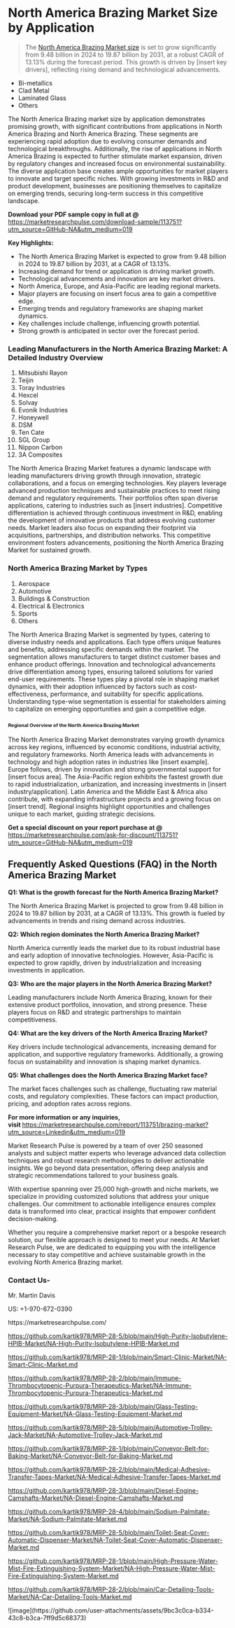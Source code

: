 <h1>North America Brazing Market&nbsp;Size by Application</h1><blockquote><p>The <a href="https://marketresearchpulse.com/download-sample/113751?utm_source=GitHub-NA&amp;utm_medium=019">North America Brazing Market size</a> is set to grow significantly from 9.48 billion in 2024 to 19.87 billion by 2031, at a robust CAGR of 13.13% during the forecast period. This growth is driven by [insert key drivers], reflecting rising demand and technological advancements.</p></blockquote><ul><li>Bi-metallics<li> Clad Metal<li> Laminated Glass<li> Others</li></ul><p>The North America Brazing market size by application demonstrates promising growth, with significant contributions from applications in North America Brazing and North America Brazing. These segments are experiencing rapid adoption due to evolving consumer demands and technological breakthroughs. Additionally, the rise of applications in North America Brazing is expected to further stimulate market expansion, driven by regulatory changes and increased focus on environmental sustainability. The diverse application base creates ample opportunities for market players to innovate and target specific niches. With growing investments in R&D and product development, businesses are positioning themselves to capitalize on emerging trends, securing long-term success in this competitive landscape.</p><p><strong>Download your PDF sample copy in full at @ </strong><a href="https://marketresearchpulse.com/download-sample/113751?utm_source=GitHub-NA&amp;utm_medium=019">https://marketresearchpulse.com/download-sample/113751?utm_source=GitHub-NA&amp;utm_medium=019</a></p><p><strong>Key Highlights: </strong></p><ul><li>The North America Brazing Market is expected to grow from 9.48 billion in 2024 to 19.87 billion by 2031, at a CAGR of 13.13%.</li><li>Increasing demand for trend or application is driving market growth.</li><li>Technological advancements and innovation are key market drivers.</li><li>North America, Europe, and Asia-Pacific are leading regional markets.</li><li>Major players are focusing on insert focus area to gain a competitive edge.</li><li>Emerging trends and regulatory frameworks are shaping market dynamics.</li><li>Key challenges include challenge, influencing growth potential.</li><li>Strong growth is anticipated in sector over the forecast period.</li></ul><h3>Leading Manufacturers in the North America Brazing Market: A Detailed Industry Overview</h3><ol><li>Mitsubishi Rayon</li><li>Teijin</li><li>Toray Industries</li><li>Hexcel</li><li>Solvay</li><li>Evonik Industries</li><li>Honeywell</li><li>DSM</li><li>Ten Cate</li><li>SGL Group</li><li>Nippon Carbon</li><li>3A Composites</li></ol><div class="flex max-w-full flex-col flex-grow"><div class="min-h-8 text-message flex w-full flex-col items-end gap-2 whitespace-normal break-words [.text-message+&amp;]:mt-5" dir="auto" data-message-author-role="assistant" data-message-id="fd8432e4-4910-450d-b182-61b7bfb0a01f" data-message-model-slug="gpt-4o"><div class="flex w-full flex-col gap-1 empty:hidden first:pt-[3px]"><div class="markdown prose w-full break-words dark:prose-invert light"><p>The North America Brazing Market features a dynamic landscape with leading manufacturers driving growth through innovation, strategic collaborations, and a focus on emerging technologies. Key players leverage advanced production techniques and sustainable practices to meet rising demand and regulatory requirements. Their portfolios often span diverse applications, catering to industries such as [insert industries]. Competitive differentiation is achieved through continuous investment in R&amp;D, enabling the development of innovative products that address evolving customer needs. Market leaders also focus on expanding their footprint via acquisitions, partnerships, and distribution networks. This competitive environment fosters advancements, positioning the North America Brazing Market for sustained growth.</p></div></div></div></div><h3>North America Brazing Market by Types</h3><ol><li>Aerospace<li> Automotive<li> Buildings & Construction<li> Electrical & Electronics<li> Sports<li> Others</li></ol><div class="flex max-w-full flex-col flex-grow"><div class="min-h-8 text-message flex w-full flex-col items-end gap-2 whitespace-normal break-words [.text-message+&amp;]:mt-5" dir="auto" data-message-author-role="assistant" data-message-id="084470be-0bb7-4664-bddf-5156b4f41249" data-message-model-slug="gpt-4o-mini"><div class="flex w-full flex-col gap-1 empty:hidden first:pt-[3px]"><div class="markdown prose w-full break-words dark:prose-invert light"><p>The North America Brazing Market is segmented by types, catering to diverse industry needs and applications. Each type offers unique features and benefits, addressing specific demands within the market. The segmentation allows manufacturers to target distinct customer bases and enhance product offerings. Innovation and technological advancements drive differentiation among types, ensuring tailored solutions for varied end-user requirements. These types play a pivotal role in shaping market dynamics, with their adoption influenced by factors such as cost-effectiveness, performance, and suitability for specific applications. Understanding type-wise segmentation is essential for stakeholders aiming to capitalize on emerging opportunities and gain a competitive edge.</p></div></div></div></div><h3><span style="font-size: 11px;">Regional Overview of the North America Brazing Market</span></h3><div class="flex max-w-full flex-col flex-grow"><div class="min-h-8 text-message flex w-full flex-col items-end gap-2 whitespace-normal break-words [.text-message+&amp;]:mt-5" dir="auto" data-message-author-role="assistant" data-message-id="e9038762-ce64-4e30-91c9-9bd413514231" data-message-model-slug="gpt-4o-mini"><div class="flex w-full flex-col gap-1 empty:hidden first:pt-[3px]"><div class="markdown prose w-full break-words dark:prose-invert light"><p>The North America Brazing Market demonstrates varying growth dynamics across key regions, influenced by economic conditions, industrial activity, and regulatory frameworks. North America leads with advancements in technology and high adoption rates in industries like [insert example]. Europe follows, driven by innovation and strong governmental support for [insert focus area]. The Asia-Pacific region exhibits the fastest growth due to rapid industrialization, urbanization, and increasing investments in [insert industry/application]. Latin America and the Middle East &amp; Africa also contribute, with expanding infrastructure projects and a growing focus on [insert trend]. Regional insights highlight opportunities and challenges unique to each market, guiding strategic decisions.</p></div></div></div></div><p><strong>Get a special discount on your report purchase at @ </strong><a href="https://marketresearchpulse.com/ask-for-discount/113751?utm_source=GitHub-NA&amp;utm_medium=019">https://marketresearchpulse.com/ask-for-discount/113751?utm_source=GitHub-NA&amp;utm_medium=019</a></p><h2>Frequently Asked Questions (FAQ) in the North America Brazing Market</h2><p><strong>Q1: What is the growth forecast for the North America Brazing Market?</strong></p><p>The North America Brazing Market is projected to grow from 9.48 billion in 2024 to 19.87 billion by 2031, at a CAGR of 13.13%. This growth is fueled by advancements in trends and rising demand across industries.</p><p><strong>Q2: Which region dominates the North America Brazing Market?</strong></p><p>North America currently leads the market due to its robust industrial base and early adoption of innovative technologies. However, Asia-Pacific is expected to grow rapidly, driven by industrialization and increasing investments in application.</p><p><strong>Q3: Who are the major players in the North America Brazing Market?</strong></p><p>Leading manufacturers include North America Brazing, known for their extensive product portfolios, innovation, and strong presence. These players focus on R&amp;D and strategic partnerships to maintain competitiveness.</p><p><strong>Q4: What are the key drivers of the North America Brazing Market?</strong></p><p>Key drivers include technological advancements, increasing demand for application, and supportive regulatory frameworks. Additionally, a growing focus on sustainability and innovation is shaping market dynamics.</p><p><strong>Q5: What challenges does the North America Brazing Market face?</strong></p><p>The market faces challenges such as challenge, fluctuating raw material costs, and regulatory complexities. These factors can impact production, pricing, and adoption rates across regions.</p><p><strong>For more information or any inquiries, visit&nbsp;</strong><a href="https://marketresearchpulse.com/report/113751/brazing-market?utm_source=Linkedin&utm_medium=019">https://marketresearchpulse.com/report/113751/brazing-market?utm_source=Linkedin&utm_medium=019</a></p><p>Market Research Pulse is powered by a team of over 250 seasoned analysts and subject matter experts who leverage advanced data collection techniques and robust research methodologies to deliver actionable insights. We go beyond data presentation, offering deep analysis and strategic recommendations tailored to your business goals.</p><p>With expertise spanning over 25,000 high-growth and niche markets, we specialize in providing customized solutions that address your unique challenges. Our commitment to actionable intelligence ensures complex data is transformed into clear, practical insights that empower confident decision-making.</p><p>Whether you require a comprehensive market report or a bespoke research solution, our flexible approach is designed to meet your needs. At Market Research Pulse, we are dedicated to equipping you with the intelligence necessary to stay competitive and achieve sustainable growth in the evolving North America Brazing market.</p><h3><strong>Contact Us-</strong></h3><p>Mr. Martin Davis</p><p>US: +1-970-672-0390</p><p>https://marketresearchpulse.com/</p><p><a href="https://github.com/kartik978/MRP-28-5/blob/main/High-Purity-Isobutylene-HPIB-Market/NA-High-Purity-Isobutylene-HPIB-Market.md">https://github.com/kartik978/MRP-28-5/blob/main/High-Purity-Isobutylene-HPIB-Market/NA-High-Purity-Isobutylene-HPIB-Market.md</a></p><p><a href="https://github.com/kartik978/MRP-28-1/blob/main/Smart-Clinic-Market/NA-Smart-Clinic-Market.md">https://github.com/kartik978/MRP-28-1/blob/main/Smart-Clinic-Market/NA-Smart-Clinic-Market.md</a></p><p><a href="https://github.com/kartik978/MRP-28-2/blob/main/Immune-Thrombocytopenic-Purpura-Therapeutics-Market/NA-Immune-Thrombocytopenic-Purpura-Therapeutics-Market.md">https://github.com/kartik978/MRP-28-2/blob/main/Immune-Thrombocytopenic-Purpura-Therapeutics-Market/NA-Immune-Thrombocytopenic-Purpura-Therapeutics-Market.md</a></p><p><a href="https://github.com/kartik978/MRP-28-3/blob/main/Glass-Testing-Equipment-Market/NA-Glass-Testing-Equipment-Market.md">https://github.com/kartik978/MRP-28-3/blob/main/Glass-Testing-Equipment-Market/NA-Glass-Testing-Equipment-Market.md</a></p><p><a href="https://github.com/kartik978/MRP-28-5/blob/main/Automotive-Trolley-Jack-Market/NA-Automotive-Trolley-Jack-Market.md">https://github.com/kartik978/MRP-28-5/blob/main/Automotive-Trolley-Jack-Market/NA-Automotive-Trolley-Jack-Market.md</a></p><p><a href="https://github.com/kartik978/MRP-28-1/blob/main/Conveyor-Belt-for-Baking-Market/NA-Conveyor-Belt-for-Baking-Market.md">https://github.com/kartik978/MRP-28-1/blob/main/Conveyor-Belt-for-Baking-Market/NA-Conveyor-Belt-for-Baking-Market.md</a></p><p><a href="https://github.com/kartik978/MRP-28-2/blob/main/Medical-Adhesive-Transfer-Tapes-Market/NA-Medical-Adhesive-Transfer-Tapes-Market.md">https://github.com/kartik978/MRP-28-2/blob/main/Medical-Adhesive-Transfer-Tapes-Market/NA-Medical-Adhesive-Transfer-Tapes-Market.md</a></p><p><a href="https://github.com/kartik978/MRP-28-3/blob/main/Diesel-Engine-Camshafts-Market/NA-Diesel-Engine-Camshafts-Market.md">https://github.com/kartik978/MRP-28-3/blob/main/Diesel-Engine-Camshafts-Market/NA-Diesel-Engine-Camshafts-Market.md</a></p><p><a href="https://github.com/kartik978/MRP-28-4/blob/main/Sodium-Palmitate-Market/NA-Sodium-Palmitate-Market.md">https://github.com/kartik978/MRP-28-4/blob/main/Sodium-Palmitate-Market/NA-Sodium-Palmitate-Market.md</a></p><p><a href="https://github.com/kartik978/MRP-28-5/blob/main/Toilet-Seat-Cover-Automatic-Dispenser-Market/NA-Toilet-Seat-Cover-Automatic-Dispenser-Market.md">https://github.com/kartik978/MRP-28-5/blob/main/Toilet-Seat-Cover-Automatic-Dispenser-Market/NA-Toilet-Seat-Cover-Automatic-Dispenser-Market.md</a></p><p><a href="https://github.com/kartik978/MRP-28-1/blob/main/High-Pressure-Water-Mist-Fire-Extinguishing-System-Market/NA-High-Pressure-Water-Mist-Fire-Extinguishing-System-Market.md">https://github.com/kartik978/MRP-28-1/blob/main/High-Pressure-Water-Mist-Fire-Extinguishing-System-Market/NA-High-Pressure-Water-Mist-Fire-Extinguishing-System-Market.md</a></p><p><a href="https://github.com/kartik978/MRP-28-2/blob/main/Car-Detailing-Tools-Market/NA-Car-Detailing-Tools-Market.md">https://github.com/kartik978/MRP-28-2/blob/main/Car-Detailing-Tools-Market/NA-Car-Detailing-Tools-Market.md</a></p>
![image](https://github.com/user-attachments/assets/9bc3c0ca-b334-43c8-b3ca-7ff9d5c68373)
